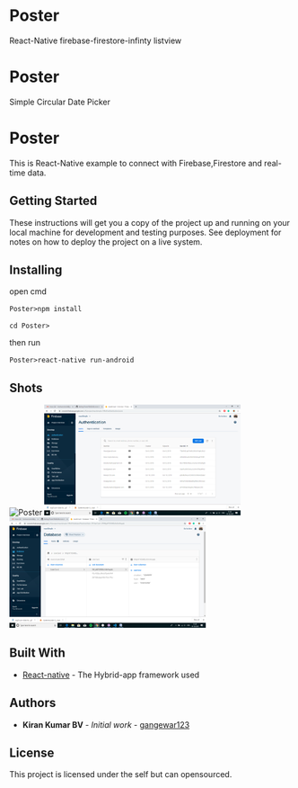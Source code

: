 # Poster
 React-Native firebase-firestore-infinty listview
 
 # Poster
Simple Circular Date Picker
# Poster

This is React-Native example to connect with Firebase,Firestore and real-time data.

## Getting Started

These instructions will get you a copy of the project up and running on your local machine for development and testing purposes. See deployment for notes on how to deploy the project on a live system.

## Installing
open cmd
```
Poster>npm install
```
```
cd Poster>
```
then run
```
Poster>react-native run-android
```
## Shots
<img src="https://github.com/gangewar123/Poster/blob/master/Shots/poster.gif" width="350" title="Poster">
<img src="https://github.com/gangewar123/Poster/blob/master/Shots/emailAuth.png" width="350" title="Email Auth">
<img src="https://github.com/gangewar123/Poster/blob/master/Shots/fireStore.png" width="350" title="FireStore">

## Built With

* [React-native](https://facebook.github.io/react-native/) - The Hybrid-app framework used

## Authors

* **Kiran Kumar BV** - *Initial work* - [gangewar123](https://github.com/gangewar123?tab=repositories)

## License

This project is licensed under the self but can opensourced.
